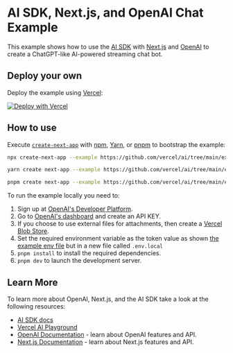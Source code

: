 # AI SDK, Next.js, and OpenAI Chat Example

This example shows how to use the [AI SDK](https://ai-sdk.dev/docs) with [Next.js](https://nextjs.org/) and [OpenAI](https://openai.com) to create a ChatGPT-like AI-powered streaming chat bot.

## Deploy your own

Deploy the example using [Vercel](https://vercel.com?utm_source=github&utm_medium=readme&utm_campaign=ai-sdk-example):

[![Deploy with Vercel](https://vercel.com/button)](https://vercel.com/new/clone?repository-url=https%3A%2F%2Fgithub.com%2Fvercel%2Fai%2Ftree%2Fmain%2Fexamples%2Fnext-openai&env=OPENAI_API_KEY&project-name=ai-sdk-next-openai&repository-name=ai-sdk-next-openai)

## How to use

Execute [`create-next-app`](https://github.com/vercel/next.js/tree/canary/packages/create-next-app) with [npm](https://docs.npmjs.com/cli/init), [Yarn](https://yarnpkg.com/lang/en/docs/cli/create/), or [pnpm](https://pnpm.io) to bootstrap the example:

```bash
npx create-next-app --example https://github.com/vercel/ai/tree/main/examples/next-openai next-openai-app
```

```bash
yarn create next-app --example https://github.com/vercel/ai/tree/main/examples/next-openai next-openai-app
```

```bash
pnpm create next-app --example https://github.com/vercel/ai/tree/main/examples/next-openai next-openai-app
```

To run the example locally you need to:

1. Sign up at [OpenAI's Developer Platform](https://platform.openai.com/signup).
2. Go to [OpenAI's dashboard](https://platform.openai.com/account/api-keys) and create an API KEY.
3. If you choose to use external files for attachments, then create a [Vercel Blob Store](https://vercel.com/docs/storage/vercel-blob).
4. Set the required environment variable as the token value as shown [the example env file](./.env.local.example) but in a new file called `.env.local`
5. `pnpm install` to install the required dependencies.
6. `pnpm dev` to launch the development server.

## Learn More

To learn more about OpenAI, Next.js, and the AI SDK take a look at the following resources:

- [AI SDK docs](https://ai-sdk.dev/docs)
- [Vercel AI Playground](https://ai-sdk.dev/playground)
- [OpenAI Documentation](https://platform.openai.com/docs) - learn about OpenAI features and API.
- [Next.js Documentation](https://nextjs.org/docs) - learn about Next.js features and API.
